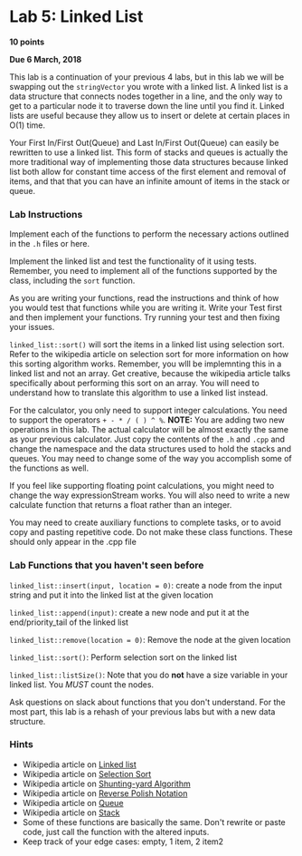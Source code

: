 # Lab 5: Linked List #
**10 points**

**Due 6 March, 2018**

This lab is a continuation of your previous 4 labs, but in this lab we will be swapping out the `stringVector` you wrote with a linked list. A linked list is a data structure that connects nodes together in a line, and the only way to  get to a particular node it to traverse down the line until you find it. Linked lists are useful because they allow us to insert or delete at certain places in O(1) time. 

Your First In/First Out(Queue) and Last In/First Out(Queue) can easily be rewritten to use a linked list. This form of stacks and queues is actually the more traditional way of implementing those data structures because linked list both allow for constant time access of the first element and removal of items, and that that you can have an infinite amount of items in the stack or queue. 
### Lab Instructions
Implement each of the functions to perform the necessary actions outlined in the `.h` files or here.

Implement the linked list and test the functionality of it using tests. Remember, you need to implement all of the functions supported by the class, including the `sort` function.

As you are writing your functions, read the instructions and think of how you would test that functions while you are writing it. Write your Test first and then implement your functions. Try running your test and then fixing your issues.  

`linked_list::sort()` will sort the items in a linked list using selection sort. Refer to the wikipedia article on selection sort for more information on how this sorting algorithm works. Remember, you wlll be implemnting this in a linked list and not an array. Get creative, because the wikipedia article talks specifically about performing this sort on an array. You will need to understand how to translate this algorithm to use a linked list instead.

For the calculator, you only need to support integer calculations. You need to support the operators `+ - * / ( ) ^ %`. **NOTE:** You are adding two new operations in this lab. The actual calculator will be almost exactly the same as your previous calculator. Just copy the contents of the `.h` and `.cpp` and change the namespace and the data structures used to hold the stacks and queues. You may need to change some of the way you accomplish some of the functions as well.

If you feel like supporting floating point calculations, you might need to change the way expressionStream works. You will also need to write a new calculate function that returns a float rather than an integer. 

You may need to create auxiliary functions to complete tasks, or to avoid copy and pasting repetitive code. Do not make these class functions. These should only appear in the .cpp file


### Lab Functions that you haven't seen before

`linked_list::insert(input, location = 0)`: create a node from the input string and put it into the linked list at the given location

`linked_list::append(input)`: create a new node and put it at the end/priority_tail of the linked list

`linked_list::remove(location = 0)`: Remove the node at the given location 

`linked_list::sort()`: Perform selection sort on the linked list

`linked_list::listSize()`: Note that you do **not** have a size variable in your linked list. You *MUST* count the nodes.

Ask questions on slack about functions that you don't understand. For the most part, this lab is a rehash of your previous labs but with a new data structure.

### Hints ###
- Wikipedia article on [Linked list](https://en.wikipedia.org/wiki/Linked_list)
- Wikipedia article on [Selection Sort](https://en.wikipedia.org/wiki/Selection_sort)
- Wikipedia article on [Shunting-yard Algorithm](https://en.wikipedia.org/wiki/Shunting-yard_algorithm)
- Wikipedia article on [Reverse Polish Notation](https://en.wikipedia.org/wiki/Reverse_Polish_notation)
- Wikipedia article on [Queue](https://en.wikipedia.org/wiki/Queue_(abstract_data_type)_)
- Wikipedia article on [Stack](https://en.wikipedia.org/wiki/Stack_(abstract_data_type))
- Some of these functions are basically the same. Don't rewrite or paste code, just call the function with the altered inputs.
- Keep track of your edge cases: empty, 1 item, 2 item2

